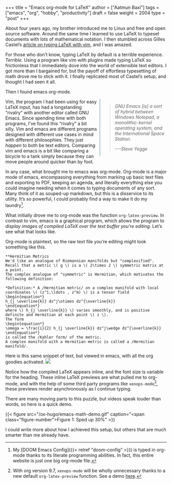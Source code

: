 +++
title = "Emacs org-mode for LaTeX"
author = ["Aatmun Baxi"]
tags = ["emacs", "org", "hobby", "productivity"]
draft = false
weight = 2004
type = "post"
+++

About four years ago, my brother introduced me to Linux and free and open source software.
Around the same time I learned to use LaTeX to typeset documents with lots of mathematical notation.
I then stumbled across Gilles Castel&rsquo;s [article on typing LaTeX with vim](https://castel.dev/post/lecture-notes-1/), and I was amazed.

For those who don&rsquo;t know, typing LaTeX by default is a terrible experience.
_Terrible._
Using a program like vim with plugins made typing LaTeX so frictionless that I immediately dove into the world of extensible text editors.
I got more than I bargained for, but the payoff of effortless typesetting of math drove me to stick with it.
I finally replicated most of Castel&rsquo;s setup, and thought I had seen it all.

Then I found emacs org-mode.

<style>
aside {
    width: 40%;
    padding-left: 0.5rem;
    margin-left: 0.5rem;
    float: right;
    box-shadow: inset 5px 0 5px -5px #29627e;
    font-style: italic;
    color: #7a7c7d;
}

aside > p {
    margin: 0.5rem;
}
</style>

<aside>

> GNU Emacs [is] a sort of hybrid between Windows Notepad, a monolithic-kernel operating system, and the International Space Station.
>
> ---Steve Yegge

</aside>

Vim, the program I had been using for easy LaTeX input, has had a longstanding &ldquo;rivalry&rdquo; with another editor called GNU Emacs.
Since spending time with both programs, I&rsquo;ve found this &ldquo;rivalry&rdquo; a bit silly.
Vim and emacs are different programs designed with different use cases in mind with different philosophies.
They just _happen_ to both be text editors.
Comparing vim and emacs is a bit like comparing a bicycle to a tank simply because they can move people around quicker than by foot.

In any case, what brought me to emacs was org-mode.
Org-mode is a major mode of emacs, encompassing everything from marking up basic text files and exporting to PDF, keeping an agenda, and literally everything else you could imagine needing when it comes to typing documents of any sort.
Many think of it as souped-up markdown, but this is a disservice to its utility.
It&rsquo;s so powerful, I could probably find a way to make it do my laundry[^fn:1].

What initially drove me to org-mode was the function `org-latex-preview`.
In contrast to vim, emacs is a graphical program, which allows the program to _display images of compiled LaTeX over the text buffer you&rsquo;re editing._
Let&rsquo;s see what that looks like.

Org-mode is plaintext, so the raw text file you&rsquo;re editing might look something like this.

```text
**Hermitian Metrics
We'd like an analogue of Riemannian manifolds but "complexified".
Recall that a metric \( g \) is a \( 2\times 2 \) symmetric matrix at a point.
The complex analogue of "symmetric" is Hermitian, which motivates the following definition:

*Definition:* A /Hermitian metric/ on a complex manifold with local coordinates \( (z^1,\ldots , z^m) \) is a tensor field
\begin{equation*}
h_{j \overline{k}} dz^j\otimes dz^{\overline{k}}
\end{equation*}
where \( h_{j \overline{k}} \) varies smoothly, and is positive definite and Hermitian at each point \( z \).
The form
\begin{equation*}
\omega = \frac{i}{2} h_{j \overline{k}} dz^j\wedge dz^{\overline{k}}
\end{equation*}
is called the /Kahler form/ of the metric.
A complex manifold with a Hermitian metric is called a /Hermitian manifold/.
```

Here is this same snippet of text, but viewed in emacs, with all the org goodies activated.
![](/ox-hugo/org-latex-goodies-ex.png)

Notice how the compiled LaTeX appears inline, and the font size is variable for the heading.
These inline LaTeX previews are what pulled me to org-mode, and with the help of some third party programs like `xenops-mode`[^fn:2], these previews render asynchronously as I continue typing.

There are many moving parts to this puzzle, but videos speak louder than words, so here is a quick demo.

{{< figure src="/ox-hugo/emacs-math-demo.gif" caption="<span class=\"figure-number\">Figure 1: </span>Sped up 30%" >}}

I could write more about how I achieved this setup, but others that are much smarter than me already have.

[^fn:1]: My [DOOM Emacs Config]({{< relref "doom-config" >}}) is typed in org-mode thanks to its literate programming abilities. In fact, this entire website is just one big org-mode file.
[^fn:2]: With org version 9.7, `xenops-mode` will be wholly unnecessary thanks to a new default `org-latex-preview` function. See a demo [here](https://www.youtube.com/watch?v=n-AfvuV-bYo&t=376s).